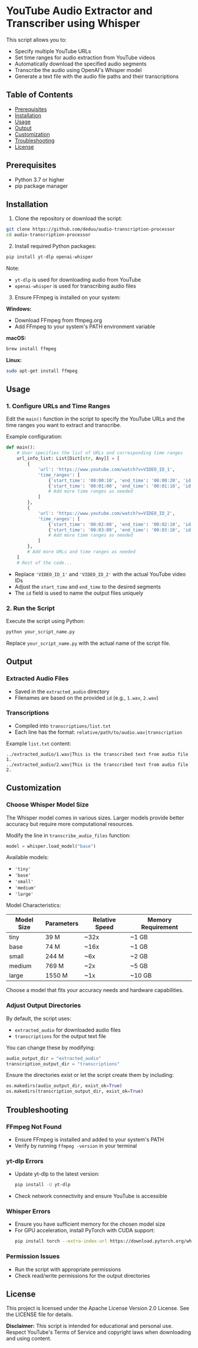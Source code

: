# YouTube Audio Extractor and Transcriber using Whisper

This script allows you to:

- Specify multiple YouTube URLs
- Set time ranges for audio extraction from YouTube videos
- Automatically download the specified audio segments
- Transcribe the audio using OpenAI's Whisper model
- Generate a text file with the audio file paths and their transcriptions

## Table of Contents

- [Prerequisites](#prerequisites)
- [Installation](#installation)
- [Usage](#usage)
- [Output](#output)
- [Customization](#customization)
- [Troubleshooting](#troubleshooting)
- [License](#license)

## Prerequisites

- Python 3.7 or higher
- pip package manager

## Installation

1. Clone the repository or download the script:

```bash
git clone https://github.com/deduu/audio-transcription-processor
cd audio-transcription-processor
```

2. Install required Python packages:

```bash
pip install yt-dlp openai-whisper
```

Note:
- `yt-dlp` is used for downloading audio from YouTube
- `openai-whisper` is used for transcribing audio files

3. Ensure FFmpeg is installed on your system:

**Windows:**
- Download FFmpeg from ffmpeg.org
- Add FFmpeg to your system's PATH environment variable

**macOS:**
```bash
brew install ffmpeg
```

**Linux:**
```bash
sudo apt-get install ffmpeg
```

## Usage

### 1. Configure URLs and Time Ranges

Edit the `main()` function in the script to specify the YouTube URLs and the time ranges you want to extract and transcribe.

Example configuration:

```python
def main():
    # User specifies the list of URLs and corresponding time ranges
    url_info_list: List[Dict[str, Any]] = [
        {
            'url': 'https://www.youtube.com/watch?v=VIDEO_ID_1',
            'time_ranges': [
                {'start_time': '00:00:10', 'end_time': '00:00:20', 'id': 1},
                {'start_time': '00:01:00', 'end_time': '00:01:10', 'id': 2},
                # Add more time ranges as needed
            ]
        },
        {
            'url': 'https://www.youtube.com/watch?v=VIDEO_ID_2',
            'time_ranges': [
                {'start_time': '00:02:00', 'end_time': '00:02:10', 'id': 3},
                {'start_time': '00:03:00', 'end_time': '00:03:10', 'id': 4},
                # Add more time ranges as needed
            ]
        },
        # Add more URLs and time ranges as needed
    ]
    # Rest of the code...
```

- Replace `'VIDEO_ID_1'` and `'VIDEO_ID_2'` with the actual YouTube video IDs
- Adjust the `start_time` and `end_time` to the desired segments
- The `id` field is used to name the output files uniquely

### 2. Run the Script

Execute the script using Python:

```bash
python your_script_name.py
```

Replace `your_script_name.py` with the actual name of the script file.

## Output

### Extracted Audio Files

- Saved in the `extracted_audio` directory
- Filenames are based on the provided `id` (e.g., `1.wav`, `2.wav`)

### Transcriptions

- Compiled into `transcriptions/list.txt`
- Each line has the format: `relative/path/to/audio.wav|transcription`

Example `list.txt` content:
```
../extracted_audio/1.wav|This is the transcribed text from audio file 1.
../extracted_audio/2.wav|This is the transcribed text from audio file 2.
```

## Customization

### Choose Whisper Model Size

The Whisper model comes in various sizes. Larger models provide better accuracy but require more computational resources.

Modify the line in `transcribe_audio_files` function:

```python
model = whisper.load_model("base")
```

Available models:
- `'tiny'`
- `'base'`
- `'small'`
- `'medium'`
- `'large'`

Model Characteristics:

| Model Size | Parameters | Relative Speed | Memory Requirement |
|-----------|------------|---------------|-------------------|
| tiny      | 39 M       | ~32x          | ~1 GB             |
| base      | 74 M       | ~16x          | ~1 GB             |
| small     | 244 M      | ~6x           | ~2 GB             |
| medium    | 769 M      | ~2x           | ~5 GB             |
| large     | 1550 M     | ~1x           | ~10 GB            |

Choose a model that fits your accuracy needs and hardware capabilities.

### Adjust Output Directories

By default, the script uses:
- `extracted_audio` for downloaded audio files
- `transcriptions` for the output text file

You can change these by modifying:

```python
audio_output_dir = "extracted_audio"
transcription_output_dir = "transcriptions"
```

Ensure the directories exist or let the script create them by including:

```python
os.makedirs(audio_output_dir, exist_ok=True)
os.makedirs(transcription_output_dir, exist_ok=True)
```

## Troubleshooting

### FFmpeg Not Found

- Ensure FFmpeg is installed and added to your system's PATH
- Verify by running `ffmpeg -version` in your terminal

### yt-dlp Errors

- Update yt-dlp to the latest version:
  ```bash
  pip install -U yt-dlp
  ```
- Check network connectivity and ensure YouTube is accessible

### Whisper Errors

- Ensure you have sufficient memory for the chosen model size
- For GPU acceleration, install PyTorch with CUDA support:
  ```bash
  pip install torch --extra-index-url https://download.pytorch.org/whl/cu117
  ```

### Permission Issues

- Run the script with appropriate permissions
- Check read/write permissions for the output directories

## License

This project is licensed under the Apache License Version 2.0 License. See the LICENSE file for details.

**Disclaimer:** This script is intended for educational and personal use. Respect YouTube's Terms of Service and copyright laws when downloading and using content.